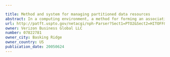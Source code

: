 ```yaml
---

title: Method and system for managing partitioned data resources
abstract: In a computing environment, a method for forming an association between a first data object and a second data object includes forming a first association fragment, where the first association fragment includes information relevant to accessing the first data object. The method also includes forming a second association fragment. The second association fragment may include information relevant to accessing the second data object. The first association fragment and the second association fragment cause an association to be effectively formed between the first data object and the second data object.
url: http://patft.uspto.gov/netacgi/nph-Parser?Sect1=PTO2&Sect2=HITOFF&p=1&u=%2Fnetahtml%2FPTO%2Fsearch-adv.htm&r=1&f=G&l=50&d=PALL&S1=07822781&OS=07822781&RS=07822781
owner: Verizon Business Global LLC
number: 07822781
owner_city: Basking Ridge
owner_country: US
publication_date: 20050624
---
```

